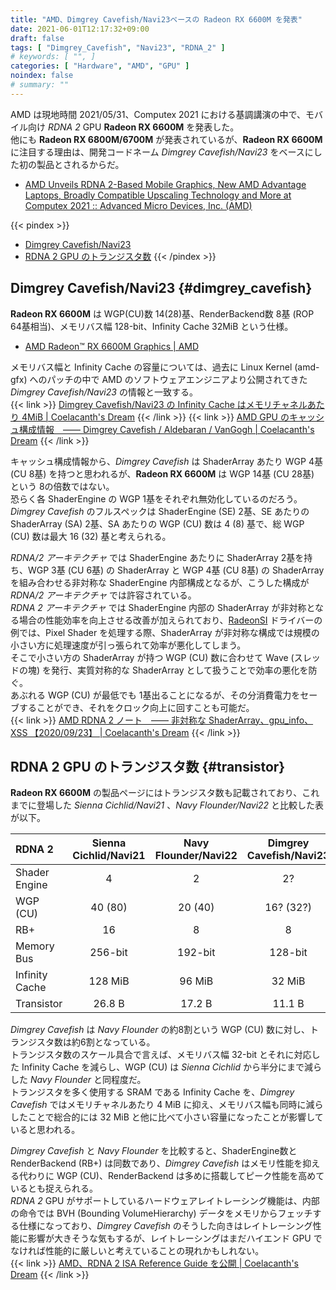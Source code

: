 ```yaml
---
title: "AMD、Dimgrey Cavefish/Navi23ベースの Radeon RX 6600M を発表"
date: 2021-06-01T12:17:32+09:00
draft: false
tags: [ "Dimgrey_Cavefish", "Navi23", "RDNA_2" ]
# keywords: [ "", ]
categories: [ "Hardware", "AMD", "GPU" ]
noindex: false
# summary: ""
---
```


AMD は現地時間 2021/05/31、Computex 2021 における基調講演の中で、モバイル向け *RDNA 2* GPU **Radeon RX 6600M** を発表した。  
他にも **Radeon RX 6800M/6700M** が発表されているが、**Radeon RX 6600M** に注目する理由は、開発コードネーム *Dimgrey Cavefish/Navi23* をベースにした初の製品とされるからだ。  

 * [AMD Unveils RDNA 2-Based Mobile Graphics, New AMD Advantage Laptops, Broadly Compatible Upscaling Technology and More at Computex 2021 :: Advanced Micro Devices, Inc. (AMD)](https://ir.amd.com/news-events/press-releases/detail/1006/amd-unveils-rdna-2-based-mobile-graphics-new-amd-advantage)


{{< pindex >}}
 * [Dimgrey Cavefish/Navi23](#dimgrey_cavefish)
 * [RDNA 2 GPU のトランジスタ数](#transistor)
{{< /pindex >}}

## Dimgrey Cavefish/Navi23 {#dimgrey_cavefish}

**Radeon RX 6600M** は WGP(CU)数 14(28)基、RenderBackend数 8基 (ROP 64基相当)、メモリバス幅 128-bit、Infinity Cache 32MiB という仕様。  

 * [AMD Radeon™ RX 6600M Graphics | AMD](https://www.amd.com/en/products/graphics/amd-radeon-rx-6600m#product-specs)

メモリバス幅と Infinity Cache の容量については、過去に Linux Kernel (amd-gfx) へのパッチの中で AMD のソフトウェアエンジニアより公開されてきた *Dimgrey Cavefish/Navi23* の情報と一致する。  
{{< link >}} [Dimgrey Cavefish/Navi23 の Infinity Cache はメモリチャネルあたり 4MiB | Coelacanth's Dream](/posts/2021/03/04/dimgrey_cavefish-4mb-mall-per-ch/#mall-size) {{< /link >}}
{{< link >}} [AMD GPU のキャッシュ構成情報　―― Dimgrey Cavefish / Aldebaran / VanGogh | Coelacanth's Dream](/posts/2021/03/30/amdgpu_cache_info/#dimgrey_cavefish) {{< /link >}}

キャッシュ構成情報から、*Dimgrey Cavefish* は ShaderArray あたり WGP 4基 (CU 8基) を持つと思われるが、**Radeon RX 6600M** は WGP 14基 (CU 28基) という 8の倍数ではない。  
恐らく各 ShaderEngine の WGP 1基をそれぞれ無効化しているのだろう。 *Dimgrey Cavefish* のフルスペックは ShaderEngine (SE) 2基、SE あたりの ShaderArray (SA) 2基、SA あたりの WGP (CU) 数は 4 (8) 基で、総 WGP (CU) 数は最大 16 (32) 基と考えられる。  

*RDNA/2 アーキテクチャ* では ShaderEngine あたりに ShaderArray 2基を持ち、WGP 3基 (CU 6基) の ShaderArray と WGP 4基 (CU 8基) の ShaderArray を組み合わせる非対称な ShaderEngine 内部構成となるが、こうした構成が *RDNA/2 アーキテクチャ* では許容されている。  
*RDNA 2 アーキテクチャ* では ShaderEngine 内部の ShaderArray が非対称となる場合の性能効率を向上させる改善が加えられており、[RadeonSI](/tags/radeonsi) ドライバーの例では、Pixel Shader を処理する際、ShaderArray が非対称な構成では規模の小さい方に処理速度が引っ張られて効率が悪化してしまう。  
そこで小さい方の ShaderArray が持つ WGP (CU) 数に合わせて Wave (スレッドの塊) を発行、実質対称的な ShaderArray として扱うことで効率の悪化を防ぐ。  
あぶれる WGP (CU) が最低でも 1基出ることになるが、その分消費電力をセーブすることができ、それをクロック向上に回すことも可能だ。  
{{< link >}} [AMD RDNA 2 ノート　―― 非対称な ShaderArray、gpu_info、XSS 【2020/09/23】 | Coelacanth's Dream](/posts/2020/09/23/rdna_2-note-2020-09-23/#shader-array) {{< /link >}}

## RDNA 2 GPU のトランジスタ数 {#transistor}

**Radeon RX 6600M** の製品ページにはトランジスタ数も記載されており、これまでに登場した *Sienna Cichlid/Navi21* 、*Navy Flounder/Navi22* と比較した表が以下。  

| RDNA 2 | Sienna Cichlid/Navi21 | Navy Flounder/Navi22 | Dimgrey Cavefish/Navi23 |
| :-- | :--: | :--: | :--: |
| Shader Engine | 4 | 2 | 2? |
| WGP (CU) | 40 (80) | 20 (40) | 16? (32?) |
| RB+ | 16 | 8 | 8 |
| Memory Bus | 256-bit | 192-bit | 128-bit |
| Infinity Cache | 128 MiB | 96 MiB | 32 MiB | 
| Transistor | 26.8 B | 17.2 B | 11.1 B |

*Dimgrey Cavefish* は *Navy Flounder* の約8割という WGP (CU) 数に対し、トランジスタ数は約6割となっている。  
トランジスタ数のスケール具合で言えば、メモリバス幅 32-bit とそれに対応した Infinity Cache を減らし、WGP (CU) は *Sienna Cichlid* から半分にまで減らした *Navy Flounder* と同程度だ。  
トランジスタを多く使用する SRAM である Infinity Cache を、*Dimgrey Cavefish* ではメモリチャネルあたり 4 MiB に抑え、メモリバス幅も同時に減らしたことで総合的には 32 MiB と他に比べて小さい容量になったことが影響していると思われる。  

*Dimgrey Cavefish* と *Navy Flounder* を比較すると、ShaderEngine数と RenderBackend (RB+) は同数であり、*Dimgrey Cavefish* はメモリ性能を抑える代わりに WGP (CU)、RenderBackend は多めに搭載してピーク性能を高めているとも捉えられる。  
*RDNA 2* GPU がサポートしているハードウェアレイトレーシング機能は、内部の命令では BVH (Bounding VolumeHierarchy) データをメモリからフェッチする仕様になっており、*Dimgrey Cavefish* のそうした向きはレイトレーシング性能に影響が大きそうな気もするが、レイトレーシングはまだハイエンド GPU でなければ性能的に厳しいと考えていることの現れかもしれない。  
{{< link >}} [AMD、RDNA 2 ISA Reference Guide を公開 | Coelacanth's Dream](/posts/2020/12/08/rdna_2-isa-doc/) {{< /link >}}

